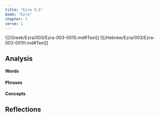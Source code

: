 ```yaml
---
title: "Ezra 3:1"
book: "Ezra"
chapter: 3
verse: 1
---
```

![[/Greek/Ezra/003/Ezra-003-001G.md#Text]]
![[/Hebrew/Ezra/003/Ezra-003-001H.md#Text]]

## Analysis

#### Words

#### Phrases

#### Concepts

## Reflections
